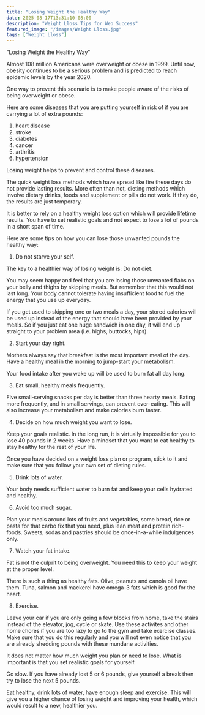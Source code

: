 ```yaml
---
title: "Losing Weight the Healthy Way"
date: 2025-08-17T13:31:10-08:00
description: "Weight Lloss Tips for Web Success"
featured_image: "/images/Weight Lloss.jpg"
tags: ["Weight Lloss"]
---
```


"Losing Weight the Healthy Way"


Almost 108 million Americans were overweight or obese in 1999. Until now, obesity continues to be a serious problem and is predicted to reach epidemic levels by the year 2020.

One way to prevent this scenario is to make people aware of the risks of being overweight or obese. 

Here are some diseases that you are putting yourself in risk of if you are carrying a lot of extra pounds: 

1. heart disease
2. stroke 
3. diabetes
4. cancer
5. arthritis
6. hypertension

Losing weight helps to prevent and control these diseases. 

The quick weight loss methods which have spread like fire these days do not provide lasting results. More often than not, dieting methods which involve dietary drinks, foods and supplement or  pills do not work. If they do, the results are just temporary. 

It is better to rely on a healthy weight loss option which will provide lifetime results. You have to set realistic goals and not expect to lose a lot of pounds in a short span of time.  

Here are some tips on how you can lose those unwanted pounds the healthy way:

1.   Do not starve your self. 

The key to a healthier way of losing weight is: Do not diet. 

You may seem happy and feel that you are losing those unwanted flabs on your belly and thighs by skipping meals. But remember that this would not last long. Your body cannot tolerate having insufficient food to fuel the energy that you use up everyday. 

If you get used to skipping one or two meals a day, your stored calories will be used up instead of the energy that should have been provided by your meals. So if you just eat one huge sandwich in one day, it will end up straight to your problem area (i.e. highs, buttocks, hips). 

2.  Start your day right. 

Mothers always say that breakfast is the most important meal of the day. Have a healthy meal in the morning to jump-start your metabolism. 

Your food intake after you wake up will be used to burn fat all day long.

3.  Eat small, healthy meals frequently. 

Five  small-serving snacks per day is better than three hearty meals. Eating more frequently, and in small servings, can prevent over-eating. This will also increase your metabolism and make calories burn faster. 

4.  Decide on how much weight you want to lose. 

Keep your goals realistic. In the long run, it is virtually impossible for you to lose 40 pounds in 2 weeks. Have a mindset that you want to eat healthy to stay healthy for the rest of your life. 

Once you have decided on a weight loss plan or program, stick to it and make sure that you follow your own set of dieting rules.  

5.  Drink lots of water. 

Your body needs sufficient water  to burn fat and keep your cells hydrated and healthy. 

6.  Avoid too much sugar. 

Plan your meals around lots of fruits and vegetables, some bread, rice or pasta for that carbo fix that you need, plus lean  meat and protein rich-foods. Sweets, sodas and pastries should be once-in-a-while indulgences only.

7.  Watch your fat intake. 

Fat is not the culprit to being overweight. You need this to keep your weight at the proper level. 

There is such a thing as healthy fats. Olive, peanuts and canola oil have them. Tuna, salmon and mackerel have omega-3 fats which is good for the heart.  

8.  Exercise. 

Leave your car if  you are only going a few blocks from home, take the stairs instead of the elevator, jog, cycle or  skate. Use these activites and other home chores if you are too lazy to go to the gym and take exercise classes. Make sure that you do this regularly and you will not even notice that you are already shedding pounds with these mundane activities. 

It does not matter how much weight you plan or need to lose. What is important is that you set realistic goals for yourself. 

Go slow. If you have already lost 5 or 6 pounds, give yourself a break then try to lose the next 5 pounds. 

Eat healthy, drink lots of water, have enough sleep and exercise. This will give you a higher chance of losing weight and improving your health, which would result to a new, healthier you. 

